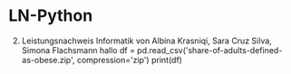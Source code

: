 # LN-Python
2. Leistungsnachweis Informatik
von Albina Krasniqi, Sara Cruz Silva, Simona Flachsmann
hallo
df = pd.read_csv('share-of-adults-defined-as-obese.zip', compression='zip')
print(df)

